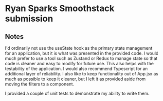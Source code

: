 # Ryan Sparks Smoothstack submission

## Notes

I'd ordinarily not use the useState hook as the primary state management for an application, but it is what was presented in the provided code. I would much prefer to use a tool such as Zustand or Redux to manage state so that code is cleaner and easy to modify for future use. This also helps with the testability of the application. I would also recommend Typescript for an additional layer of reliability. I also like to keep functionality out of App.jsx as much as possible to keep it cleaner, but I left it as provided aside from moving the filters to a component.

I provided a couple of unit tests to demonstrate my ability to write them.
